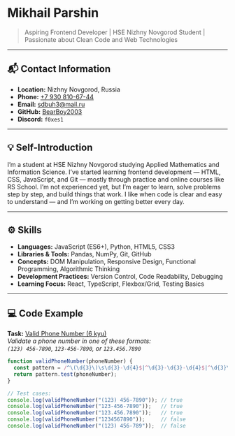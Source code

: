 # Mikhail Parshin  

> Aspiring Frontend Developer | HSE Nizhny Novgorod Student | Passionate about Clean Code and Web Technologies

---

## 📬 Contact Information

- **Location:** Nizhny Novgorod, Russia  
- **Phone:** [+7 930 810-67-44](tel:+79308106744)  
- **Email:** [sdbuh3@mail.ru](mailto:sdbuh3@mail.ru)  
- **GitHub:** [BearBoy2003](https://github.com/BearBoy2003)  
- **Discord:** `f0xes1`

---

## 💡 Self-Introduction

I’m a student at HSE Nizhny Novgorod studying Applied Mathematics and Information Science.
I’ve started learning frontend development — HTML, CSS, JavaScript, and Git — mostly through practice and online courses like RS School.
I’m not experienced yet, but I’m eager to learn, solve problems step by step, and build things that work.
I like when code is clear and easy to understand — and I’m working on getting better every day.

---

## ⚙️ Skills

- **Languages:** JavaScript (ES6+), Python, HTML5, CSS3  
- **Libraries & Tools:** Pandas, NumPy, Git, GitHub  
- **Concepts:** DOM Manipulation, Responsive Design, Functional Programming, Algorithmic Thinking  
- **Development Practices:** Version Control, Code Readability, Debugging  
- **Learning Focus:** React, TypeScript, Flexbox/Grid, Testing Basics

---

## 💻 Code Example

**Task:** [Valid Phone Number (6 kyu)](https://www.codewars.com/kata/525f47c79f2f25a4db000025)  
*Validate a phone number in one of these formats:  
`(123) 456-7890`, `123-456-7890`, or `123.456.7890`*

```javascript
function validPhoneNumber(phoneNumber) {
  const pattern = /^\(\d{3}\)\s\d{3}-\d{4}$|^\d{3}-\d{3}-\d{4}$|^\d{3}\.\d{3}\.\d{4}$/;
  return pattern.test(phoneNumber);
}

// Test cases:
console.log(validPhoneNumber("(123) 456-7890")); // true
console.log(validPhoneNumber("123-456-7890"));   // true
console.log(validPhoneNumber("123.456.7890"));   // true
console.log(validPhoneNumber("1234567890"));     // false
console.log(validPhoneNumber("(123) 456-789"));  // false
```
